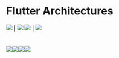 # Flutter Architectures

![](https://raw.githubusercontent.com/ciyabox/Flutter_Architectures/master/images/flutter_arc_1.PNG)  |  ![](https://raw.githubusercontent.com/ciyabox/Flutter_Architectures/master/images/flutter_arc_2.PNG)
![](https://raw.githubusercontent.com/ciyabox/Flutter_Architectures/master/images/flutter_arc_3.PNG)  |  ![](https://raw.githubusercontent.com/ciyabox/Flutter_Architectures/master/images/flutter_arc_4.PNG)

#
<!DOCTYPE html>
<html>
  <body>
    <div style="float:left"><img src="https://raw.githubusercontent.com/ciyabox/Flutter_Architectures/master/images/flutter_arc_1.PNG" /></div>
    <div style="float:left"><img src="https://raw.githubusercontent.com/ciyabox/Flutter_Architectures/master/images/flutter_arc_2.PNG" /></div>
    <div style="float:left"><img src="https://raw.githubusercontent.com/ciyabox/Flutter_Architectures/master/images/flutter_arc_3.PNG" /></div>
    <div><img src="https://raw.githubusercontent.com/ciyabox/Flutter_Architectures/master/images/flutter_arc_4.PNG" /></div>
  </body>
</html>
